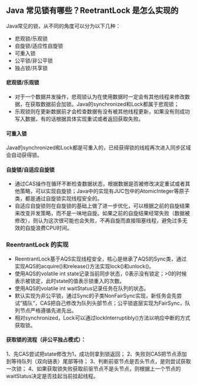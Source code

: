 ## Java 常见锁有哪些？ReetrantLock 是怎么实现的
Java常见的锁，从不同的角度可以分为以下几种：

- 悲观锁/乐观锁
- 自旋锁/适应性自旋锁
- 可重入锁
- 公平锁/非公平锁
- 独占锁/共享锁

#### 悲观锁/乐观锁
- 对于一个数据并发操作，悲观锁认为在使用数据时一定会有其他线程来修改数据，在获取数据前会加锁。Java的synchronized和Lock都属于悲观锁；
- 乐观锁则在更新数据前才会检查数据有没有被其他线程更新，如果没有则成功写入数据，有的话根据具体实现重试或者返回获取失败。

#### 可重入锁
Java的synchronized和Lock都是可重入的，已经获得锁的线程再次进入同步区域会自动获得锁。

#### 自旋锁/自适应自旋锁
- 通过CAS操作在循环不断检查数据状态，根据数据是否被修改决定重试或者其他策略，可以实现自旋锁；Java中的实现有JUC包中的AtomicInteger等原子类，都是通过自旋锁实现线程安全的。
- 自适应自旋锁则在自旋锁的基础上做了进一步优化，可以根据之前的自旋结果来改变并发策略，而不是一味地自旋。如果之前的自旋结果经常失败（数据被修改），则认为这次很可能也会失败，不再自旋而直接阻塞线程，避免过多无效的自旋浪费CPU时间。

### ReentrantLock 的实现
- ReentrantLock基于AQS实现线程安全，核心是继承了AQS的Sync类，通过实现AQS的acquire()和release()方法实现lock()和unlock()。
- 使用AQS的volatile int state记录当前同步状态，0表示没有锁定；>0的时候表示被锁定，此时state的值表示锁重入的次数。
- 使用AQS的volatile int waitStatus记录任务在队列的状态。
- 默认实现为非公平锁，通过Sync的子类NonFairSync实现，新任务会先尝试”插队“，CAS把自己修改为队列头部节点；公平锁底层实现为FairSync，队列节点严格遵循先进先出。
- 相对synchronized，Lock可以通过lockInterruptibly()方法以响应中断的方式获取锁。

#### 获取锁的流程（非公平独占模式）：
1、先CAS尝试把state修改为1，成功则拿到锁返回；
2、失败则CAS把节点添加到等待队列（双向链表）尾部等待；
3、判断前驱节点是否头节点，是则尝试获取一次锁；
4、如果获取锁失败获取前驱节点不是头节点，则根据上一个节点的waitStatus决定是否挂起当前挂起线程。

